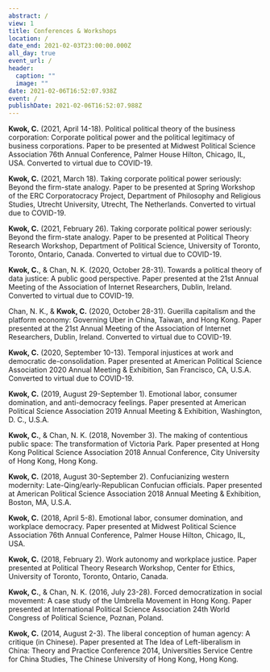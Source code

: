 ```yaml
---
abstract: /
view: 1
title: Conferences & Workshops
location: /
date_end: 2021-02-03T23:00:00.000Z
all_day: true
event_url: /
header:
  caption: ""
  image: ""
date: 2021-02-06T16:52:07.938Z
event: /
publishDate: 2021-02-06T16:52:07.988Z
---
```

**Kwok, C.** (2021, April 14-18). Political political theory of the business corporation: Corporate political power and the political legitimacy of business corporations. Paper to be presented at Midwest Political Science Association 76th Annual Conference, Palmer House Hilton, Chicago, IL, USA. Converted to virtual due to COVID-19.

**Kwok, C.** (2021, March 18). Taking corporate political power seriously: Beyond the firm-state analogy. Paper to be presented at Spring Workshop of the ERC Corporatocracy Project, Department of Philosophy and Religious Studies, Utrecht University, Utrecht, The Netherlands. Converted to virtual due to COVID-19.

**Kwok, C.** (2021, February 26). Taking corporate political power seriously: Beyond the firm-state analogy. Paper to be presented at Political Theory Research Workshop, Department of Political Science, University of Toronto, Toronto, Ontario, Canada. Converted to virtual due to COVID-19.

**Kwok, C.**, & Chan, N. K. (2020, October 28-31). Towards a political theory of data justice: A public good perspective. Paper presented at the 21st Annual Meeting of the Association of Internet Researchers, Dublin, Ireland. Converted to virtual due to COVID-19.

Chan, N. K., & **Kwok, C.** (2020, October 28-31). Guerilla capitalism and the platform economy: Governing Uber in China, Taiwan, and Hong Kong. Paper presented at the 21st Annual Meeting of the Association of Internet Researchers, Dublin, Ireland. Converted to virtual due to COVID-19. 

**Kwok, C.** (2020, September 10-13). Temporal injustices at work and democratic de-consolidation. Paper presented at American Political Science Association 2020 Annual Meeting & Exhibition, San Francisco, CA, U.S.A. Converted to virtual due to COVID-19.

**Kwok, C.** (2019, August 29-September 1). Emotional labor, consumer domination, and anti-democracy feelings. Paper presented at American Political Science Association 2019 Annual Meeting & Exhibition, Washington, D. C., U.S.A.

**Kwok, C.**, & Chan, N. K. (2018, November 3). The making of contentious public space: The transformation of Victoria Park. Paper presented at Hong Kong Political Science Association 2018 Annual Conference, City University of Hong Kong, Hong Kong.

**Kwok, C.** (2018, August 30-September 2). Confucianizing western modernity: Late-Qing/early-Republican Confucian officials. Paper presented at American Political Science Association 2018 Annual Meeting & Exhibition, Boston, MA, U.S.A.

**Kwok, C.** (2018, April 5-8). Emotional labor, consumer domination, and workplace democracy. Paper presented at Midwest Political Science Association 76th Annual Conference, Palmer House Hilton, Chicago, IL, USA.

**Kwok, C.** (2018, February 2). Work autonomy and workplace justice. Paper presented at Political Theory Research Workshop, Center for Ethics, University of Toronto, Toronto, Ontario, Canada.

**Kwok, C.**, & Chan, N. K. (2016, July 23-28). Forced democratization in social movement: A case study of the Umbrella Movement in Hong Kong. Paper presented at International Political Science Association 24th World Congress of Political Science, Poznan, Poland.

**Kwok, C.** (2014, August 2-3). The liberal conception of human agency: A critique (in Chinese). Paper presented at The Idea of Left-liberalism in China: Theory and Practice Conference 2014, Universities Service Centre for China Studies, The Chinese University of Hong Kong, Hong Kong.